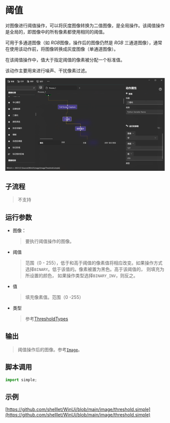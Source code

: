 # 阈值 
对图像进行阈值操作，可以将灰度图像转换为二值图像，是全局操作。该阈值操作是全局的，即图像中的所有像素都使用相同的阈值。

可用于多通道图像（如 *RGB*图像，操作后的图像仍然是 *RGB* 三通道图像），通常在使用该动作前，将图像转换成灰度图像（单通道图像）。

在该阈值操作中，值大于指定阈值的像素被分配一个标准值。

该动作主要用来进行噪声、干扰像素过滤。

![action](./images/06.png ':size=90%')


## 子流程
> 不支持

## 运行参数

* 图像： 
  > 要执行阈值操作的图像。
* 阈值
  > 范围（0 - 255），低于和高于阈值的像素值将相应改变。如果操作方式选择`BINARY`。低于该值的。像素被置为黑色。高于该阈值的， 则填充为所设置的颜色， 如果操作类型选择`BINARY_INV`，则反之。
* 值
  > 填充像素值。范围（0 -255）
* 类型
  > 参考[ThresholdTypes](./enums/ThresholdTypes.md)

## 输出
> 阈值操作后的图像。参考[`Image`](./types/Image.md)。


## 脚本调用

```python
import simple;

```

## 示例

[https://github.com/shelllet/WinUi/blob/main/image/threshold.simple](https://github.com/shelllet/WinUi/blob/main/image/threshold.simple)


